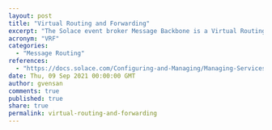 ```yaml
---
layout: post
title: "Virtual Routing and Forwarding"
excerpt: "The Solace event broker Message Backbone is a Virtual Routing and Forwarding (VRF) object that contains all Solace event broker interfaces (physical, LAG, and IP), and transports message and topic subscription traffic between client applications and the virtual routers on the event broker."
acronym: "VRF"
categories:
  - "Message Routing"
references:
  - "https://docs.solace.com/Configuring-and-Managing/Managing-Services.htm"
date: Thu, 09 Sep 2021 00:00:00 GMT
author: gvensan
comments: true
published: true
share: true
permalink: virtual-routing-and-forwarding
---
```

